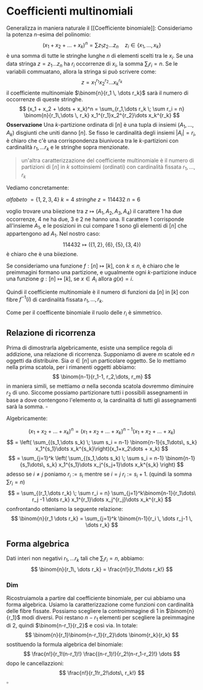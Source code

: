 # Coefficienti multinomiali
Generalizza in maniera naturale il [[Coefficiente binomiale]]:
Consideriamo la potenza $n$-esima del polinomio:
$$
(x_1 + x_2 + \dots + x_k)^n = \sum z_1z_2\dots z_n \quad z_i \in \{x_1,\dots, x_k\}
$$
è una somma di tutte le stringhe lunghe $n$ di elementi scelti tra le $x_i$.  Se una data stringa $z = z_1\dots z_n$ ha $r_i$ occorrenze di $x_i$, la somma $\sum_i r_i = n$. Se le variabili commuatano, allora la stringa si può scrivere come:
$$
z = x_1^{r_1}x_2^{r_2}\dots x_k^{r_k}
$$
il coefficiente multinomiale $\binom{n}{r_1 \, \dots r_k}$ sarà il numero di occorrenze di queste stringhe.
$$
(x_1 + x_2 + \dots + x_k)^n = \sum_{r_1,\dots r_k \; \sum r_i = n} \binom{n}{r_1\,\dots \, r_k} x_1^{r_1}x_2^{r_2}\dots x_k^{r_k}
$$
**Osservazione**
Una $k$-partizione ordinata di $[n]$ è una tupla di insiemi $(A_1,\dots, A_k)$ disgiunti che uniti danno $[n]$. Se fisso le cardinalità degli insiemi $|A_i| = r_i$, è chiaro che c'è una corrispondenza biunivoca tra le $k$-partizioni con cardinalità $r_1,\dots r_k$ e le stringhe sopra menzionate.

> un'altra caratterizzazione del coefficiente multinomiale è il numero di partizioni di $[n]$  in $k$ sottoinsiemi (ordinati) con cardinalità fissata $r_1, \dots, r_k$  

Vediamo concretamente:

_alfabeto_ $= \{1,2,3,4\}$ $k = 4$ 
_stringhe_ $z = 114432$   $n=6$

voglio trovare una biiezione tra $z \mapsto (A_1,A_2,A_3,A_4)$
il carattere $1$ ha due occorrenze, $4$ ne ha due, $3$ e $2$ ne hanno una. Il carattere $1$ corrisponde all'insieme $A_1$, e le posizioni in cui compare $1$ sono gli elementi di $[n]$ che appartengono ad $A_1$. Nel nostro caso:
$$
114432 \mapsto (\{1,2\}, \,\{6\}, \,\{5\}, \,\{3,4\})
$$
è chiaro che è una biiezione.

Se consideriamo una funzione $f  : [n] \mapsto [k]$, con $k \leq n$, è chiaro che le preimmagini formano una partizione, e ugualmente ogni $k$-partizione induce una funzione $g : [n] \mapsto [k]$, se $x \in A_i$ allora $g(x) = i$.

Quindi il coefficiente  multinomiale è il numero di funzioni da $[n]$ in $[k]$ con fibre $f^{-1}(i)$ di cardinalità fissata $r_1,\dots ,r_k$.

Come per il coefficente binomiale il ruolo delle $r_i$ è  simmetrico.

## Relazione di ricorrenza

Prima di dimostrarla algebricamente, esiste una semplice regola di addizione, una relazione di ricorrenza. Supponiamo di avere $m$ scatole ed $n$ oggetti da distribuire. Sia $\alpha \in [n]$ un particolare oggetto. Se lo mettiamo nella prima scatola, per i rimanenti oggetti abbiamo:
$$
\binom{n-1}{r_1-1, r_2,\dots, r_m}
$$
in maniera simili, se mettiamo $\alpha$ nella seconda scatola dovremmo diminuire $r_2$ di uno. Siccome possiamo partizionare tutti i possibili assegnamenti in base a dove contengono l'elemento $\alpha$, la cardinalità di tutti gli assegnamenti sarà la somma. $\square$

Algebricamente:

$$
(x_1 + x_2 + \dots + x_k)^n = (x_1 + x_2 + \dots + x_k)^{n-1}(x_1 + x_2 + \dots + x_k)
$$
$$
= \left(  \sum_{(s_1,\dots s_k) \; \sum s_i = n-1} \binom{n-1}{s_1\dots\, s_k} x_1^{s_1}\dots x_k^{s_k}\right)(x_1+x_2\dots + x_k)
$$
$$
= \sum_{j=1}^k \left( \sum_{(s_1,\dots s_k) \; \sum s_i = n-1} \binom{n-1}{s_1\dots\, s_k} x_1^{s_1}\dots x_j^{s_j+1}\dots x_k^{s_k} \right)
$$
adesso se $i\neq j$ poniamo $r_i := s_i$ mentre se $i=j$ $r_i := s_i + 1$. (quindi la somma $\sum r_i = n$)
$$
=   \sum_{(r_1,\dots r_k) \; \sum r_i = n} \sum_{j=1}^k\binom{n-1}{r_1\dots\ r_j -1 \dots r_k} x_1^{r_1}\dots x_j^{r_j}\dots x_k^{r_k} 
$$
confrontando otteniamo la seguente relazione:
$$
\binom{n}{r_1 \dots r_k} = \sum_{j=1}^k \binom{n-1}{r_i \, \dots r_j-1 \, \dots r_k}
$$
## Forma algebrica
Dati  interi non negativi $r_1, \dots r_k$ tali che $\sum_i r_i = n$, abbiamo:
$$
\binom{n}{r_1\, \dots r_k} = \frac{n!}{r_1!\dots r_k!}
$$
### Dim
Ricostruiamola a partire dal coefficiente binomiale, per cui abbiamo una forma algebrica. Usiamo la caratterizzazione come funzioni con cardinalità delle fibre fissate. Possiamo scegliere la controimmagine di $1$ in $\binom{n}{r_1}$ modi diversi. Poi restano $n-r_1$ elementi per scegliere la preimmagine di $2$, quindi $\binom{n-r_1}{r_2}$ e così via. In totale:
$$
\binom{n}{r_1}\binom{n-r_1}{r_2}\dots \binom{r_k}{r_k}
$$
sostituendo la formula algebrica del binomiale:
$$
\frac{n!}{r_1!(n-r_1)!} \frac{(n-r_1)!}{r_2!(n-r_1-r_2)!} \dots
$$
dopo le cancellazzioni:
$$
\frac{n!}{r_1!r_2!\dots\, r_k!}
$$
$\square$

